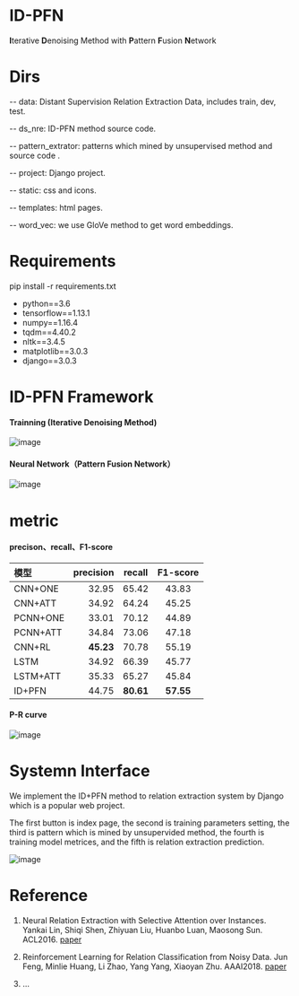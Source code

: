 # ID-PFN
**I**terative **D**enoising Method with **P**attern **F**usion **N**etwork

# Dirs
-- data: Distant Supervision Relation Extraction Data, includes train, dev, test.

-- ds_nre: ID-PFN method source code.

-- pattern_extrator: patterns which mined by unsupervised method and source code .

-- project: Django project.

-- static: css and icons.

-- templates: html pages.

-- word_vec: we use GloVe method to get word embeddings.


# Requirements
pip install -r requirements.txt

* python==3.6
* tensorflow==1.13.1
* numpy==1.16.4
* tqdm==4.40.2
* nltk==3.4.5
* matplotlib==3.0.3
* django==3.0.3


# ID-PFN Framework
####  Trainning (**I**terative **D**enoising Method)

![image](https://user-images.githubusercontent.com/42259606/112608089-df51a900-8e54-11eb-9657-e47f162dc316.png)

#### Neural Network（**P**attern **F**usion **N**etwork）

![image](https://user-images.githubusercontent.com/42259606/112608111-e5e02080-8e54-11eb-8475-bfd23360b722.png)


# metric
#### precison、recall、F1-score

| 模型 | precision | recall | F1-score |
| :-----| ----: | :----: | :----: |
| CNN+ONE | 32.95 | 65.42 | 43.83 |
| CNN+ATT | 34.92 | 64.24 | 45.25 |
| PCNN+ONE | 33.01 | 70.12 | 44.89 |
| PCNN+ATT | 34.84 | 73.06 | 47.18 |
| CNN+RL | **45.23** | 70.78 | 55.19 |
| LSTM | 34.92 | 66.39 | 45.77 |
| LSTM+ATT | 35.33 | 65.27 | 45.84 |
| ID+PFN | 44.75 | **80.61** | **57.55** |

#### P-R curve

![image](https://user-images.githubusercontent.com/42259606/111864113-18dc6d00-899a-11eb-8c6b-da3866e23c58.png)


# Systemn Interface
We implement the ID+PFN method to relation extraction system by Django which is a popular web project. 

The first button is index page, the second is training parameters setting, the third is pattern which is mined by unsupervided method, the fourth is training model metrices, and the fifth is relation extraction prediction.

![image](https://user-images.githubusercontent.com/42259606/113532232-7230d700-95fd-11eb-8016-8af738503c37.png)


# Reference
1. Neural Relation Extraction with Selective Attention over Instances. Yankai Lin, Shiqi Shen, Zhiyuan Liu, Huanbo Luan, Maosong Sun. ACL2016. [paper](http://www.aclweb.org/anthology/P16-1200)

2. Reinforcement Learning for Relation Classification from Noisy Data. Jun Feng, Minlie Huang, Li Zhao, Yang Yang, Xiaoyan Zhu. AAAI2018. [paper](https://tianjun.me/static/essay_resources/RelationExtraction/Paper/AAAI2018Denoising.pdf)

3. ...
